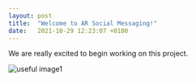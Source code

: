 ```yaml
---
layout: post
title:  "Welcome to AR Social Messaging!"
date:   2021-10-29 12:23:07 +0100
---
```

We are really excited to begin working on this project.

![useful image1](sky-write.github.io/assets/image.jpeg)
